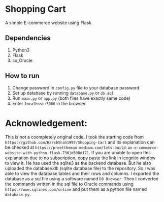 # Shopping Cart  
A simple E-commerce website using Flask.
  
## Dependencies ##
1. Python3
2. Flask
3. cx_Oracle

## How to run ##
1. Change password in `config.py` file to your database password
2. Set up database by running `database.py` or `db.sql`
3. Run `main.py` or `app.py` (both files have exactly same code)
4. Enter `localhost:5000` in the browser.


# Acknowledgement:
This is not a coompletely original code. I took the starting code from `https://github.com/HarshShah1997/Shopping-Cart` and its explanation can be checked at `https://preettheman.medium.com/lets-build-an-e-commerce-website-with-python-flask-7361d608d171`. If you are unable to open this explanation due to no subscription, copy paste the link in icognito window to view it. He has used the sqlite3 as the backend database. But he also uploaded the database.db (sqlite database file) to the repository. So I was able to view the database tables and their rows and columns. I exported the database as a sql file using a software named `DB Browser`. Then I converted the commands written in the sql file to Oracle commands using `https://www.sqlines.com/online` and put them as a python file named `database.py`.